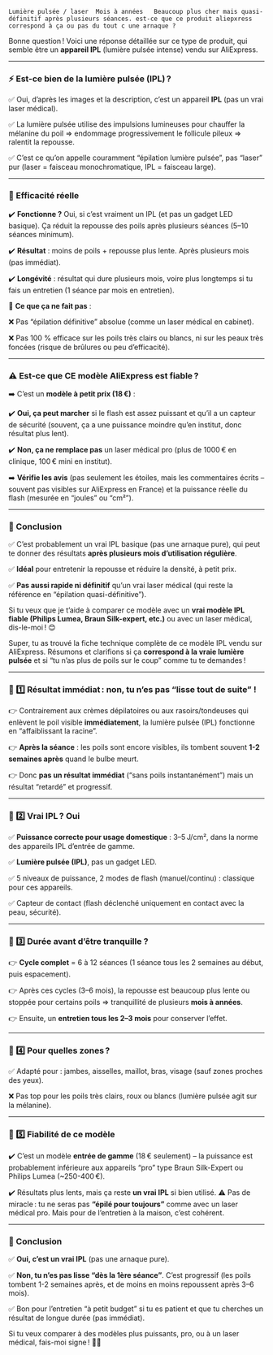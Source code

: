```basic
Lumière pulsée / laser	Mois à années	Beaucoup plus cher mais quasi-définitif après plusieurs séances. est-ce que ce produit aliepxress correspond à ça ou pas du tout c une arnaque ?
```

Bonne question ! Voici une réponse détaillée sur ce type de produit, qui semble être un **appareil IPL** (lumière pulsée intense) vendu sur AliExpress.

------

### ⚡️ Est-ce bien de la lumière pulsée (IPL) ?

✅ Oui, d’après les images et la description, c’est un appareil **IPL** (pas un vrai laser médical).

✅ La lumière pulsée utilise des impulsions lumineuses pour chauffer la mélanine du poil ⇒ endommage progressivement le follicule pileux ⇒ ralentit la repousse.

✅ C’est ce qu’on appelle couramment “épilation lumière pulsée”, pas “laser” pur (laser = faisceau monochromatique, IPL = faisceau large).

------

### 🧪 Efficacité réelle

✔️ **Fonctionne ?** Oui, si c’est vraiment un IPL (et pas un gadget LED basique). Ça réduit la repousse des poils après plusieurs séances (5–10 séances minimum).

✔️ **Résultat** : moins de poils + repousse plus lente. Après plusieurs mois (pas immédiat).

✔️ **Longévité** : résultat qui dure plusieurs mois, voire plus longtemps si tu fais un entretien (1 séance par mois en entretien).

🚫 **Ce que ça ne fait pas** :

❌ Pas “épilation définitive” absolue (comme un laser médical en cabinet).

❌ Pas 100 % efficace sur les poils très clairs ou blancs, ni sur les peaux très foncées (risque de brûlures ou peu d’efficacité).

------

### ⚠️ Est-ce que CE modèle AliExpress est fiable ?

➡️ C’est un **modèle à petit prix (18 €)** :

✔️ **Oui, ça peut marcher** si le flash est assez puissant et qu’il a un capteur de sécurité (souvent, ça a une puissance moindre qu’en institut, donc résultat plus lent).

✔️ **Non, ça ne remplace pas** un laser médical pro (plus de 1000 € en clinique, 100 € mini en institut).

➡️ **Vérifie les avis** (pas seulement les étoiles, mais les commentaires écrits – souvent pas visibles sur AliExpress en France) et la puissance réelle du flash (mesurée en “joules” ou “cm²”).

------

### 🎯 Conclusion

✅ C’est probablement un vrai IPL basique (pas une arnaque pure), qui peut te donner des résultats **après plusieurs mois d’utilisation régulière**.

 ✅ **Idéal** pour entretenir la repousse et réduire la densité, à petit prix.

✅ **Pas aussi rapide ni définitif** qu’un vrai laser médical (qui reste la référence en “épilation quasi-définitive”).

Si tu veux que je t’aide à comparer ce modèle avec un **vrai modèle IPL fiable (Philips Lumea, Braun Silk-expert, etc.)** ou avec un laser médical, dis-le-moi ! 😊

Super, tu as trouvé la fiche technique complète de ce modèle IPL vendu sur AliExpress. Résumons et clarifions si ça **correspond à la vraie lumière pulsée** et si “tu n’as plus de poils sur le coup” comme tu te demandes !

------

### 🌟 1️⃣ Résultat immédiat : non, tu n’es pas “lisse tout de suite” !

👉 Contrairement aux crèmes dépilatoires ou aux rasoirs/tondeuses qui enlèvent le poil visible **immédiatement**, la lumière pulsée (IPL) fonctionne en “affaiblissant la racine”.

👉 **Après la séance** : les poils sont encore visibles, ils tombent souvent **1-2 semaines après** quand le bulbe meurt.

👉 Donc **pas un résultat immédiat** (“sans poils instantanément”) mais un résultat “retardé” et progressif.

------

### 🌟 2️⃣ Vrai IPL ? Oui

✅ **Puissance correcte pour usage domestique** : 3–5 J/cm², dans la norme des appareils IPL d’entrée de gamme.

✅ **Lumière pulsée (IPL)**, pas un gadget LED.

✅ 5 niveaux de puissance, 2 modes de flash (manuel/continu) : classique pour ces appareils.

✅ Capteur de contact (flash déclenché uniquement en contact avec la peau, sécurité).

------

### 🌟 3️⃣ Durée avant d’être tranquille ?

👉 **Cycle complet** = 6 à 12 séances (1 séance tous les 2 semaines au début, puis espacement).

👉 Après ces cycles (3–6 mois), la repousse est beaucoup plus lente ou stoppée pour certains poils ⇒ tranquillité de plusieurs **mois à années**.

👉 Ensuite, un **entretien tous les 2–3 mois** pour conserver l’effet.

------

### 🌟 4️⃣ Pour quelles zones ?

✅ Adapté pour : jambes, aisselles, maillot, bras, visage (sauf zones proches des yeux).

❌ Pas top pour les poils très clairs, roux ou blancs (lumière pulsée agit sur la mélanine).

------

### 🌟 5️⃣ Fiabilité de ce modèle

✔️ C’est un modèle **entrée de gamme** (18 € seulement) – la puissance est probablement inférieure aux appareils “pro” type Braun Silk-Expert ou Philips Lumea (~250-400 €).

✔️ Résultats plus lents, mais ça reste **un vrai IPL** si bien utilisé.
 ⚠️ Pas de miracle : tu ne seras pas **“épilé pour toujours”** comme avec un laser médical pro. Mais pour de l’entretien à la maison, c’est cohérent.

------

### 🎯 Conclusion

✅ **Oui, c’est un vrai IPL** (pas une arnaque pure).

✅ **Non, tu n’es pas lisse “dès la 1ère séance”**. C’est progressif (les poils tombent 1-2 semaines après, et de moins en moins repoussent après 3–6 mois).

✅ Bon pour l’entretien “à petit budget” si tu es patient et que tu cherches un résultat de longue durée (pas immédiat).

Si tu veux comparer à des modèles plus puissants, pro, ou à un laser médical, fais-moi signe ! 🚀😊